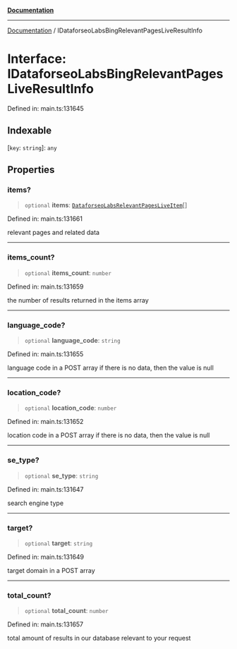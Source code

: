 [**Documentation**](../README.md)

***

[Documentation](../README.md) / IDataforseoLabsBingRelevantPagesLiveResultInfo

# Interface: IDataforseoLabsBingRelevantPagesLiveResultInfo

Defined in: main.ts:131645

## Indexable

\[`key`: `string`\]: `any`

## Properties

### items?

> `optional` **items**: [`DataforseoLabsRelevantPagesLiveItem`](../classes/DataforseoLabsRelevantPagesLiveItem.md)[]

Defined in: main.ts:131661

relevant pages and related data

***

### items\_count?

> `optional` **items\_count**: `number`

Defined in: main.ts:131659

the number of results returned in the items array

***

### language\_code?

> `optional` **language\_code**: `string`

Defined in: main.ts:131655

language code in a POST array
if there is no data, then the value is null

***

### location\_code?

> `optional` **location\_code**: `number`

Defined in: main.ts:131652

location code in a POST array
if there is no data, then the value is null

***

### se\_type?

> `optional` **se\_type**: `string`

Defined in: main.ts:131647

search engine type

***

### target?

> `optional` **target**: `string`

Defined in: main.ts:131649

target domain in a POST array

***

### total\_count?

> `optional` **total\_count**: `number`

Defined in: main.ts:131657

total amount of results in our database relevant to your request
